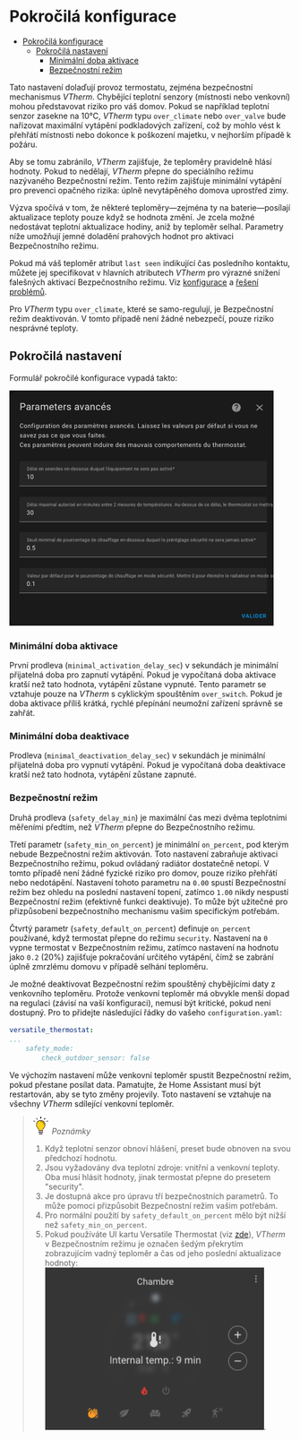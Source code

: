 # Pokročilá konfigurace

- [Pokročilá konfigurace](#pokročilá-konfigurace)
  - [Pokročilá nastavení](#pokročilá-nastavení)
    - [Minimální doba aktivace](#minimální-doba-aktivace)
    - [Bezpečnostní režim](#bezpečnostní-režim)

Tato nastavení dolaďují provoz termostatu, zejména bezpečnostní mechanismus _VTherm_. Chybějící teplotní senzory (místnosti nebo venkovní) mohou představovat riziko pro váš domov. Pokud se například teplotní senzor zasekne na 10°C, _VTherm_ typu `over_climate` nebo `over_valve` bude nařizovat maximální vytápění podkladových zařízení, což by mohlo vést k přehřátí místnosti nebo dokonce k poškození majetku, v nejhorším případě k požáru.

Aby se tomu zabránilo, _VTherm_ zajišťuje, že teploměry pravidelně hlásí hodnoty. Pokud to nedělají, _VTherm_ přepne do speciálního režimu nazývaného Bezpečnostní režim. Tento režim zajišťuje minimální vytápění pro prevenci opačného rizika: úplně nevytápěného domova uprostřed zimy.

Výzva spočívá v tom, že některé teploměry—zejména ty na baterie—posílají aktualizace teploty pouze když se hodnota změní. Je zcela možné nedostávat teplotní aktualizace hodiny, aniž by teploměr selhal. Parametry níže umožňují jemné doladění prahových hodnot pro aktivaci Bezpečnostního režimu.

Pokud má váš teploměr atribut `last seen` indikující čas posledního kontaktu, můžete jej specifikovat v hlavních atributech _VTherm_ pro výrazné snížení falešných aktivací Bezpečnostního režimu. Viz [konfigurace](base-attributes.md#choosing-base-attributes) a [řešení problémů](troubleshooting.md#why-does-my-versatile-thermostat-switch-to-safety-mode).

Pro _VTherm_ typu `over_climate`, které se samo-regulují, je Bezpečnostní režim deaktivován. V tomto případě není žádné nebezpečí, pouze riziko nesprávné teploty.

## Pokročilá nastavení

Formulář pokročilé konfigurace vypadá takto:

![image](images/config-advanced.png)

### Minimální doba aktivace

První prodleva (`minimal_activation_delay_sec`) v sekundách je minimální přijatelná doba pro zapnutí vytápění. Pokud je vypočítaná doba aktivace kratší než tato hodnota, vytápění zůstane vypnuté. Tento parametr se vztahuje pouze na _VTherm_ s cyklickým spouštěním `over_switch`. Pokud je doba aktivace příliš krátká, rychlé přepínání neumožní zařízení správně se zahřát.

### Minimální doba deaktivace

Prodleva (`minimal_deactivation_delay_sec`) v sekundách je minimální přijatelná doba pro vypnutí vytápění. Pokud je vypočítaná doba deaktivace kratší než tato hodnota, vytápění zůstane zapnuté.

### Bezpečnostní režim

Druhá prodleva (`safety_delay_min`) je maximální čas mezi dvěma teplotními měřeními předtím, než _VTherm_ přepne do Bezpečnostního režimu.

Třetí parametr (`safety_min_on_percent`) je minimální `on_percent`, pod kterým nebude Bezpečnostní režim aktivován. Toto nastavení zabraňuje aktivaci Bezpečnostního režimu, pokud ovládaný radiátor dostatečně netopí. V tomto případě není žádné fyzické riziko pro domov, pouze riziko přehřátí nebo nedotápění.
Nastavení tohoto parametru na `0.00` spustí Bezpečnostní režim bez ohledu na poslední nastavení topení, zatímco `1.00` nikdy nespustí Bezpečnostní režim (efektivně funkci deaktivuje). To může být užitečné pro přizpůsobení bezpečnostního mechanismu vašim specifickým potřebám.

Čtvrtý parametr (`safety_default_on_percent`) definuje `on_percent` používané, když termostat přepne do režimu `security`. Nastavení na `0` vypne termostat v Bezpečnostním režimu, zatímco nastavení na hodnotu jako `0.2` (20%) zajišťuje pokračování určitého vytápění, čímž se zabrání úplně zmrzlému domovu v případě selhání teploměru.

Je možné deaktivovat Bezpečnostní režim spouštěný chybějícími daty z venkovního teploměru. Protože venkovní teploměr má obvykle menší dopad na regulaci (závisí na vaší konfiguraci), nemusí být kritické, pokud není dostupný. Pro to přidejte následující řádky do vašeho `configuration.yaml`:

```yaml
versatile_thermostat:
...
    safety_mode:
        check_outdoor_sensor: false
```

Ve výchozím nastavení může venkovní teploměr spustit Bezpečnostní režim, pokud přestane posílat data. Pamatujte, že Home Assistant musí být restartován, aby se tyto změny projevily. Toto nastavení se vztahuje na všechny _VTherm_ sdílející venkovní teploměr.

> ![Tip](images/tips.png) _*Poznámky*_
> 1. Když teplotní senzor obnoví hlášení, preset bude obnoven na svou předchozí hodnotu.
> 2. Jsou vyžadovány dva teplotní zdroje: vnitřní a venkovní teploty. Oba musí hlásit hodnoty, jinak termostat přepne do presetem "security".
> 3. Je dostupná akce pro úpravu tří bezpečnostních parametrů. To může pomoci přizpůsobit Bezpečnostní režim vašim potřebám.
> 4. Pro normální použití by `safety_default_on_percent` mělo být nižší než `safety_min_on_percent`.
> 5. Pokud používáte UI kartu Versatile Thermostat (viz [zde](additions.md#better-with-the-versatile-thermostat-ui-card)), _VTherm_ v Bezpečnostním režimu je označen šedým překrytím zobrazujícím vadný teploměr a čas od jeho poslední aktualizace hodnoty: ![bezpečnostní režim](images/safety-mode-icon.png).
